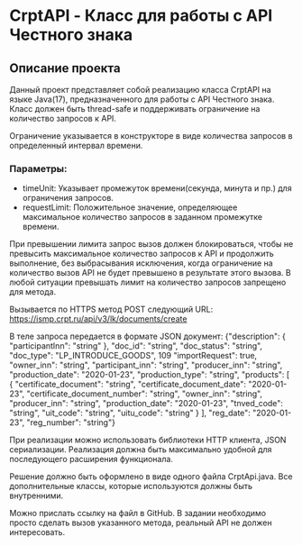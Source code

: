 # CrptAPI - Класс для работы с API Честного знака

## Описание проекта
Данный проект представляет собой реализацию класса CrptAPI на языке Java(17), предназначенного для работы с API Честного знака.
Класс должен быть thread-safe и поддерживать ограничение на количество запросов к API.

Ограничение указывается в конструкторе в виде количества запросов в определенный интервал времени.
### Параметры:
- timeUnit: Указывает промежуток времени(секунда, минута и пр.) для ограничения запросов.
- requestLimit: Положительное значение, определяющее максимальное количество запросов в заданном промежутке времени.

При превышении лимита запрос вызов должен блокироваться, чтобы не превысить максимальное количество запросов к API и продолжить выполнение, без выбрасывания исключения, когда ограничение на количество вызов API не будет превышено в результате этого вызова.
В любой ситуации превышать лимит на количество запросов запрещено для метода.

Вызывается по HTTPS метод POST следующий URL: https://ismp.crpt.ru/api/v3/lk/documents/create

В теле запроса передается в формате JSON документ:
{"description": { "participantInn": "string" }, "doc_id": "string", "doc_status": "string", "doc_type": "LP_INTRODUCE_GOODS", 109 "importRequest": true, "owner_inn": "string", "participant_inn": "string", "producer_inn": "string", "production_date": "2020-01-23", "production_type": "string", "products": [ { "certificate_document": "string", "certificate_document_date": "2020-01-23", "certificate_document_number": "string", "owner_inn": "string", "producer_inn": "string", "production_date": "2020-01-23", "tnved_code": "string", "uit_code": "string", "uitu_code": "string" } ], "reg_date": "2020-01-23", "reg_number": "string"}

При реализации можно использовать библиотеки HTTP клиента, JSON сериализации. 
Реализация должна быть максимально удобной для последующего расширения функционала.

Решение должно быть оформлено в виде одного файла CrptApi.java. 
Все дополнительные классы, которые используются должны быть внутренними.

Можно прислать ссылку на файл в GitHub.
В задании необходимо просто сделать вызов указанного метода, реальный API не должен интересовать.